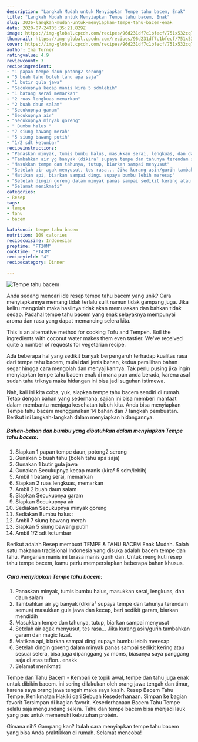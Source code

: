 ```yaml
---
description: "Langkah Mudah untuk Menyiapkan Tempe tahu bacem, Enak"
title: "Langkah Mudah untuk Menyiapkan Tempe tahu bacem, Enak"
slug: 3036-langkah-mudah-untuk-menyiapkan-tempe-tahu-bacem-enak
date: 2020-07-24T05:35:21.829Z
image: https://img-global.cpcdn.com/recipes/96d231df7c1bfecf/751x532cq70/tempe-tahu-bacem-foto-resep-utama.jpg
thumbnail: https://img-global.cpcdn.com/recipes/96d231df7c1bfecf/751x532cq70/tempe-tahu-bacem-foto-resep-utama.jpg
cover: https://img-global.cpcdn.com/recipes/96d231df7c1bfecf/751x532cq70/tempe-tahu-bacem-foto-resep-utama.jpg
author: Ina Turner
ratingvalue: 4.9
reviewcount: 3
recipeingredient:
- "1 papan tempe daun potong2 serong"
- "5 buah tahu boleh tahu apa saja"
- "1 butir gula jawa"
- "Secukupnya kecap manis kira 5 sdmlebih"
- "1 batang serai memarkan"
- "2 ruas lengkuas memarkan"
- "2 buah daun salam"
- "Secukupnya garam"
- "Secukupnya air"
- "Secukupnya minyak goreng"
- " Bumbu halus "
- "7 siung bawang merah"
- "5 siung bawang putih"
- "1/2 sdt ketumbar"
recipeinstructions:
- "Panaskan minyak, tumis bumbu halus, masukkan serai, lengkuas, dan daun salam"
- "Tambahkan air yg banyak (dikira² supaya tempe dan tahunya terendam semua) masukkan gula jawa dan kecap, beri sedikit garam, biarkan mendidih"
- "Masukkan tempe dan tahunya, tutup, biarkan sampai menyusut"
- "Setelah air agak menyusut, tes rasa... Jika kurang asin/gurih tambahkan garam dan magic lezat."
- "Matikan api, biarkan sampai dingi supaya bumbu lebih meresap"
- "Setelah dingin goreng dalam minyak panas sampai sedikit kering atau sesuai selera, bisa juga dipanggang ya moms, biasanya saya panggang saja di atas teflon.. enakk"
- "Selamat menikmati"
categories:
- Resep
tags:
- tempe
- tahu
- bacem

katakunci: tempe tahu bacem 
nutrition: 109 calories
recipecuisine: Indonesian
preptime: "PT20M"
cooktime: "PT43M"
recipeyield: "4"
recipecategory: Dinner

---
```



![Tempe tahu bacem](https://img-global.cpcdn.com/recipes/96d231df7c1bfecf/751x532cq70/tempe-tahu-bacem-foto-resep-utama.jpg)

Anda sedang mencari ide resep tempe tahu bacem yang unik? Cara menyiapkannya memang tidak terlalu sulit namun tidak gampang juga. Jika keliru mengolah maka hasilnya tidak akan memuaskan dan bahkan tidak sedap. Padahal tempe tahu bacem yang enak selayaknya mempunyai aroma dan rasa yang dapat memancing selera kita.

This is an alternative method for cooking Tofu and Tempeh. Boil the ingredients with coconut water makes them even tastier. We&#39;ve received quite a number of requests for vegetarian recipe.

Ada beberapa hal yang sedikit banyak berpengaruh terhadap kualitas rasa dari tempe tahu bacem, mulai dari jenis bahan, kedua pemilihan bahan segar hingga cara mengolah dan menyajikannya. Tak perlu pusing jika ingin menyiapkan tempe tahu bacem enak di mana pun anda berada, karena asal sudah tahu triknya maka hidangan ini bisa jadi suguhan istimewa.


Nah, kali ini kita coba, yuk, siapkan tempe tahu bacem sendiri di rumah. Tetap dengan bahan yang sederhana, sajian ini bisa memberi manfaat dalam membantu menjaga kesehatan tubuh kita. Anda bisa menyiapkan Tempe tahu bacem menggunakan 14 bahan dan 7 langkah pembuatan. Berikut ini langkah-langkah dalam menyiapkan hidangannya.

<!--inarticleads1-->

##### Bahan-bahan dan bumbu yang dibutuhkan dalam menyiapkan Tempe tahu bacem:

1. Siapkan 1 papan tempe daun, potong2 serong
1. Gunakan 5 buah tahu (boleh tahu apa saja)
1. Gunakan 1 butir gula jawa
1. Gunakan Secukupnya kecap manis (kira² 5 sdm/lebih)
1. Ambil 1 batang serai, memarkan
1. Siapkan 2 ruas lengkuas, memarkan
1. Ambil 2 buah daun salam
1. Siapkan Secukupnya garam
1. Siapkan Secukupnya air
1. Sediakan Secukupnya minyak goreng
1. Sediakan  Bumbu halus :
1. Ambil 7 siung bawang merah
1. Siapkan 5 siung bawang putih
1. Ambil 1/2 sdt ketumbar


Berikut adalah Resep membuat TEMPE &amp; TAHU BACEM Enak Mudah. Salah satu makanan tradisional Indonesia yang disuka adalah bacem tempe dan tahu. Panganan manis ini terasa manis gurih dan. Untuk mengikuti resep tahu tempe bacem, kamu perlu mempersiapkan beberapa bahan khusus. 

<!--inarticleads2-->

##### Cara menyiapkan Tempe tahu bacem:

1. Panaskan minyak, tumis bumbu halus, masukkan serai, lengkuas, dan daun salam
1. Tambahkan air yg banyak (dikira² supaya tempe dan tahunya terendam semua) masukkan gula jawa dan kecap, beri sedikit garam, biarkan mendidih
1. Masukkan tempe dan tahunya, tutup, biarkan sampai menyusut
1. Setelah air agak menyusut, tes rasa... Jika kurang asin/gurih tambahkan garam dan magic lezat.
1. Matikan api, biarkan sampai dingi supaya bumbu lebih meresap
1. Setelah dingin goreng dalam minyak panas sampai sedikit kering atau sesuai selera, bisa juga dipanggang ya moms, biasanya saya panggang saja di atas teflon.. enakk
1. Selamat menikmati


Tempe dan Tahu Bacem - Kembali ke topik awal, tempe dan tahu juga enak untuk dibikin bacem. ini sering dilakukan oleh orang jawa tengah dan timur, karena saya orang jawa tengah maka saya kasih. Resep Bacem Tahu Tempe, Kenikmatan Hakiki dari Sebuah Kesederhanaan. Simpan ke bagian favorit Tersimpan di bagian favorit. Kesederhanaan Bacem Tahu Tempe selalu saja mengundang selera. Tahu dan tempe bacem bisa menjadi lauk yang pas untuk memenuhi kebutuhan protein. 

Gimana nih? Gampang kan? Itulah cara menyiapkan tempe tahu bacem yang bisa Anda praktikkan di rumah. Selamat mencoba!
